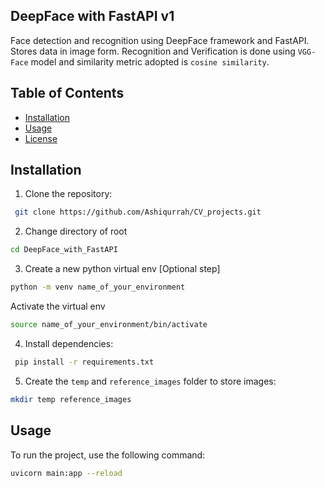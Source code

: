 ## DeepFace with FastAPI v1

Face detection and recognition using DeepFace framework and FastAPI. Stores data in image form. Recognition and Verification is done using ```VGG-Face``` model and similarity metric adopted is ```cosine similarity```.


## Table of Contents

- [Installation](#installation)
- [Usage](#usage)
- [License](#license)


## Installation

1. Clone the repository:

```bash
 git clone https://github.com/Ashiqurrah/CV_projects.git
```

2. Change directory of root

```bash
cd DeepFace_with_FastAPI
```

3. Create a new python virtual env [Optional step]

```bash
python -m venv name_of_your_environment
```

Activate the virtual env
```bash
source name_of_your_environment/bin/activate
```

4. Install dependencies:

```bash
 pip install -r requirements.txt
 ```

5. Create the ```temp``` and ```reference_images``` folder to store images:

```bash
mkdir temp reference_images
```


## Usage
To run the project, use the following command:
```bash
uvicorn main:app --reload
```
